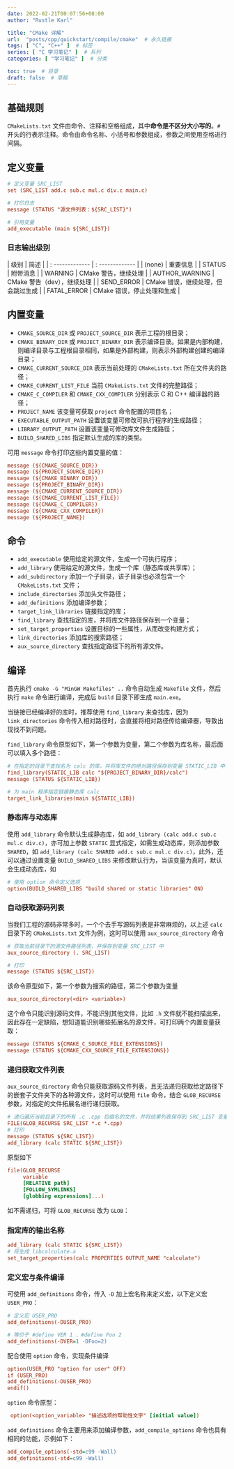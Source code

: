 ```yaml
---
date: 2022-02-21T00:07:56+08:00
author: "Rustle Karl"

title: "CMake 详解"
url:  "posts/cpp/quickstart/compile/cmake"  # 永久链接
tags: [ "C", "C++" ]  # 标签
series: [ "C 学习笔记" ]  # 系列
categories: [ "学习笔记" ]  # 分类

toc: true  # 目录
draft: false  # 草稿
---
```


## 基础规则

`CMakeLists.txt` 文件由命令、注释和空格组成，其中**命令是不区分大小写的**。`#` 开头的行表示注释。命令由命令名称、小括号和参数组成，参数之间使用空格进行间隔。

## 定义变量

```ini
# 定义变量 SRC_LIST
set (SRC_LIST add.c sub.c mul.c div.c main.c)

# 打印日志
message (STATUS "源文件列表：${SRC_LIST}")

# 引用变量
add_executable (main ${SRC_LIST})
```

### 日志输出级别

| 级别 | 简述 |
| : ------------- | : ------------- |
| (none) | 重要信息 |
| STATUS | 附带消息 |
| WARNING | CMake 警告，继续处理 |
| AUTHOR_WARNING | CMake 警告（dev），继续处理 |
| SEND_ERROR | CMake 错误，继续处理，但会跳过生成 |
| FATAL_ERROR | CMake 错误，停止处理和生成 |

## 内置变量

- `CMAKE_SOURCE_DIR` 或 `PROJECT_SOURCE_DIR` 表示工程的根目录；
- `CMAKE_BINARY_DIR` 或 `PROJECT_BINARY_DIR` 表示编译目录。如果是内部构建，则编译目录与工程根目录相同，如果是外部构建，则表示外部构建创建的编译目录；
- `CMAKE_CURRENT_SOURCE_DIR` 表示当前处理的 `CMakeLists.txt` 所在文件夹的路径；
- `CMAKE_CURRENT_LIST_FILE` 当前 `CMakeLists.txt` 文件的完整路径；
- `CMAKE_C_COMPILER` 和 `CMAKE_CXX_COMPILER` 分别表示 C 和 C++ 编译器的路径；
- `PROJECT_NAME` 该变量可获取 `project` 命令配置的项目名；
- `EXECUTABLE_OUTPUT_PATH` 设置该变量可修改可执行程序的生成路径；
- `LIBRARY_OUTPUT_PATH` 设置该变量可修改库文件生成路径；
- `BUILD_SHARED_LIBS` 指定默认生成的库的类型。

可用 `message` 命令打印这些内置变量的值：

```ini
message (${CMAKE_SOURCE_DIR})
message (${PROJECT_SOURCE_DIR})
message (${CMAKE_BINARY_DIR})
message (${PROJECT_BINARY_DIR})
message (${CMAKE_CURRENT_SOURCE_DIR})
message (${CMAKE_CURRENT_LIST_FILE})
message (${CMAKE_C_COMPILER})
message (${CMAKE_CXX_COMPILER})
message (${PROJECT_NAME})
```

## 命令

- `add_executable` 使用给定的源文件，生成一个可执行程序；
- `add_library` 使用给定的源文件，生成一个库（静态库或共享库）；
- `add_subdirectory`  添加一个子目录，该子目录也必须包含一个 `CMakeLists.txt` 文件；
- `include_directories` 添加头文件路径；
- `add_definitions` 添加编译参数；
- `target_link_libraries` 链接指定的库；
- `find_library` 查找指定的库，并将库文件路径保存到一个变量；
- `set_target_properties` 设置目标的一些属性，从而改变构建方式；
- `link_directories` 添加库的搜索路径；
- `aux_source_directory` 查找指定路径下的所有源文件。

## 编译

首先执行 `cmake -G "MinGW Makefiles" ..` 命令自动生成 `Makefile` 文件，然后执行 `make` 命令进行编译，完成后 `build` 目录下即生成 `main.exe`。

当链接已经编译好的库时，推荐使用 `find_library` 来查找库，因为 `link_directories` 命令传入相对路径时，会直接将相对路径传给编译器，导致出现找不到问题。

`find_library` 命令原型如下，第一个参数为变量，第二个参数为库名称，最后面可以填入多个路径：

```ini
# 在指定的目录下查找名为 calc 的库，并将库文件的绝对路径保存到变量 STATIC_LIB 中
find_library(STATIC_LIB calc "${PROJECT_BINARY_DIR}/calc")
message (STATUS ${STATIC_LIB})

# 为 main 程序指定链接静态库 calc
target_link_libraries(main ${STATIC_LIB})
```

### 静态库与动态库

使用 `add_library` 命令默认生成静态库，如 `add_library (calc add.c sub.c mul.c div.c)`，亦可加上参数 `STATIC` 显式指定，如需生成动态库，则添加参数` SHARED`，如 `add_library (calc SHARED add.c sub.c mul.c div.c)`，此外，还可以通过设置变量 `BUILD_SHARED_LIBS` 来修改默认行为，当该变量为真时，默认会生成动态库，如

```ini
# 使用 option 命令定义选项
option(BUILD_SHARED_LIBS "build shared or static libraries" ON)
```

### 自动获取源码列表

当我们工程的源码非常多时，一个个去手写源码列表是非常麻烦的，以上述 `calc` 目录下的 `CMakeLists.txt` 文件为例，这时可以使用 `aux_source_directory` 命令

```ini
# 获取当前目录下的源文件路径列表，并保存到变量 SRC_LIST 中
aux_source_directory (. SRC_LIST)

# 打印
message (STATUS ${SRC_LIST})
```

该命令原型如下，第一个参数为搜索的路径，第二个参数为变量

```ini
aux_source_directory(<dir> <variable>)
```

这个命令只能识别源码文件，不能识别其他文件，比如 `.h` 文件就不能扫描出来，因此存在一定缺陷，想知道能识别哪些拓展名的源文件，可打印两个内置变量获取：

```ini
message (STATUS ${CMAKE_C_SOURCE_FILE_EXTENSIONS})
message (STATUS ${CMAKE_CXX_SOURCE_FILE_EXTENSIONS})
```

### 递归获取文件列表

`aux_source_directory` 命令只能获取源码文件列表，且无法递归获取给定路径下的嵌套子文件夹下的各种源文件，这时可以使用 `file` 命令，结合 `GLOB_RECURSE` 参数，对指定的文件拓展名进行递归获取。

```ini
# 递归遍历当前目录下的所有 .c .cpp 后缀名的文件，并将结果列表保存到 SRC_LIST 变量中
FILE(GLOB_RECURSE SRC_LIST *.c *.cpp)
# 打印
message (STATUS ${SRC_LIST})
add_library (calc STATIC ${SRC_LIST})
```

原型如下

```ini
file(GLOB_RECURSE
     variable
     [RELATIVE path]
     [FOLLOW_SYMLINKS]
     [globbing expressions]...)
```

如不需递归，可将 `GLOB_RECURSE` 改为 `GLOB`：

### 指定库的输出名称

```ini
add_library (calc STATIC ${SRC_LIST})
# 将生成 libcalculate.a
set_target_properties(calc PROPERTIES OUTPUT_NAME "calculate")
```

### 定义宏与条件编译

可使用 `add_definitions` 命令，传入 `-D` 加上宏名称来定义宏，以下定义宏 `USER_PRO`：

```ini
# 定义宏 USER_PRO
add_definitions(-DUSER_PRO)

# 等价于 #define VER 1 、#define Foo 2
add_definitions(-DVER=1 -DFoo=2)
```

配合使用 `option` 命令，实现条件编译

```ini
option(USER_PRO "option for user" OFF)
if (USER_PRO)
add_definitions(-DUSER_PRO)
endif()
```

`option` 命令原型：

```ini
 option(<option_variable> "描述选项的帮助性文字" [initial value])
```

`add_definitions` 命令主要用来添加编译参数，`add_compile_options` 命令也具有相同的功能，示例如下：

```ini
add_compile_options(-std=c99 -Wall)
add_definitions(-std=c99 -Wall)
```
